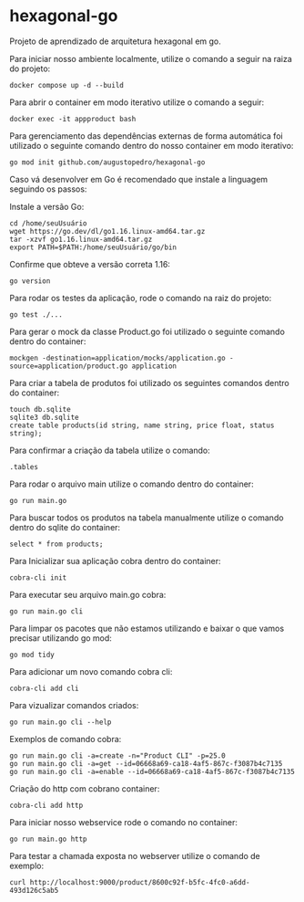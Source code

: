 # hexagonal-go
Projeto de aprendizado de arquitetura hexagonal em go.

Para iniciar nosso ambiente localmente, utilize o comando a seguir na raiza do projeto:
```
docker compose up -d --build
```

Para abrir o container em modo iterativo utilize o comando a seguir:
```
docker exec -it appproduct bash
```

Para gerenciamento das dependências externas de forma automática foi utilizado o seguinte comando dentro do nosso container em modo iterativo:
```
go mod init github.com/augustopedro/hexagonal-go
```

Caso vá desenvolver em Go é recomendado que instale a linguagem seguindo os passos:

Instale a versão Go:
```
cd /home/seuUsuário
wget https://go.dev/dl/go1.16.linux-amd64.tar.gz
tar -xzvf go1.16.linux-amd64.tar.gz
export PATH=$PATH:/home/seuUsuário/go/bin
```

Confirme que obteve a versão correta 1.16:
```
go version
```

Para rodar os testes da aplicação, rode o comando na raiz do projeto:
```
go test ./...
```

Para gerar o mock da classe Product.go foi utilizado o seguinte comando dentro do container:
```
mockgen -destination=application/mocks/application.go -source=application/product.go application
```
Para criar a tabela de produtos foi utilizado os seguintes comandos dentro do container:
```
touch db.sqlite
sqlite3 db.sqlite
create table products(id string, name string, price float, status string);
```

Para confirmar a criação da tabela utilize o comando:
```
.tables
```

Para rodar o arquivo main utilize o comando dentro do container:
```
go run main.go
```

Para buscar todos os produtos na tabela manualmente utilize o comando dentro do sqlite do container:
```
select * from products;
```

Para Inicializar sua aplicação cobra dentro do container:
```
cobra-cli init
```

Para executar seu arquivo main.go cobra:
```
go run main.go cli
```

Para limpar os pacotes que não estamos utilizando e baixar o que vamos precisar utilizando go mod:
```
go mod tidy
```

Para adicionar um novo comando cobra cli:
```
cobra-cli add cli
```

Para vizualizar comandos criados:
```
go run main.go cli --help
```

Exemplos de comando cobra:
```
go run main.go cli -a=create -n="Product CLI" -p=25.0
go run main.go cli -a=get --id=06668a69-ca18-4af5-867c-f3087b4c7135
go run main.go cli -a=enable --id=06668a69-ca18-4af5-867c-f3087b4c7135
```

Criação do http com cobrano container:
```
cobra-cli add http
```

Para iniciar nosso webservice rode o comando no container:
```
go run main.go http
```

Para testar a chamada exposta no webserver utilize o comando de exemplo:
```
curl http://localhost:9000/product/8600c92f-b5fc-4fc0-a6dd-493d126c5ab5
```